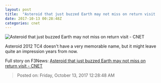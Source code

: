 ```yaml
---
layout: post
title:  "Asteroid that just buzzed Earth may not miss on return visit     - CNET"
date: 2017-10-13 00:28:48Z
categories: cnet
---
```


![Asteroid that just buzzed Earth may not miss on return visit     - CNET](https://cnet4.cbsistatic.com/img/fcmgJKnMzlcziXtl2meBcnYXGFE=/670x503/2017/10/12/ad0ec6a9-5a72-417b-a581-89f56ba1a39e/tc4.jpg)

Asteroid 2012 TC4 doesn't have a very memorable name, but it might leave quite an impression years from now.


Full story on F3News: [Asteroid that just buzzed Earth may not miss on return visit     - CNET](http://www.f3nws.com/n/XZbXfH)

> Posted on: Friday, October 13, 2017 12:28:48 AM
